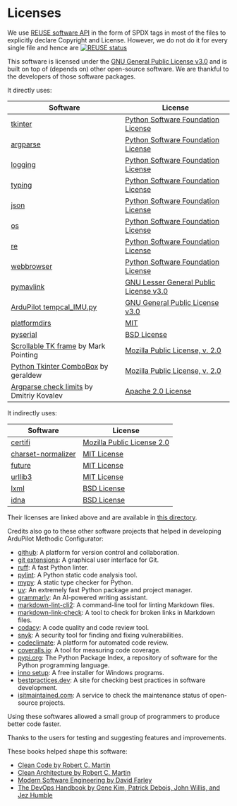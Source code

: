 <!--
SPDX-FileCopyrightText: 2024-2025 Amilcar do Carmo Lucas <amilcar.lucas@iav.de>

SPDX-License-Identifier: GPL-3.0-or-later
-->

# Licenses

We use [REUSE software API](https://api.reuse.software/) in the form of SPDX tags in most of the files to explicitly declare Copyright and License.
However, we do not do it for every single file and hence are [![REUSE status](https://api.reuse.software/badge/github.com/ArduPilot/MethodicConfigurator)](https://api.reuse.software/info/github.com/ArduPilot/MethodicConfigurator)

This software is licensed under the [GNU General Public License v3.0](../LICENSE.md) and is built on top of (depends on) other open-source software.
We are thankful to the developers of those software packages.

It directly uses:

| Software | License |
|----------|---------|
| [tkinter](https://docs.python.org/3/library/tkinter.html) | [Python Software Foundation License](https://docs.python.org/3/license.html) |
| [argparse](https://docs.python.org/3/library/argparse.html) | [Python Software Foundation License](https://docs.python.org/3/license.html) |
| [logging](https://docs.python.org/3/library/logging.html) | [Python Software Foundation License](https://docs.python.org/3/license.html) |
| [typing](https://docs.python.org/3/library/typing.html) | [Python Software Foundation License](https://docs.python.org/3/license.html) |
| [json](https://docs.python.org/3/library/json.html) | [Python Software Foundation License](https://docs.python.org/3/license.html) |
| [os](https://docs.python.org/3/library/os.html) | [Python Software Foundation License](https://docs.python.org/3/license.html) |
| [re](https://docs.python.org/3/library/re.html) | [Python Software Foundation License](https://docs.python.org/3/license.html) |
| [webbrowser](https://docs.python.org/3/library/webbrowser.html) | [Python Software Foundation License](https://docs.python.org/3/license.html) |
| [pymavlink](https://github.com/ArduPilot/pymavlink) | [GNU Lesser General Public License v3.0](https://github.com/ArduPilot/pymavlink/blob/master/COPYING) |
| [ArduPilot tempcal_IMU.py](https://github.com/ArduPilot/ardupilot/blob/master/Tools/scripts/tempcal_IMU.py) | [GNU General Public License v3.0](https://github.com/ArduPilot/ardupilot/blob/master/COPYING.txt) |
| [platformdirs](https://platformdirs.readthedocs.io/en/latest/index.html) | [MIT](https://github.com/platformdirs/platformdirs/blob/main/LICENSE) |
| [pyserial](https://pyserial.readthedocs.io/en/latest/pyserial.html) | [BSD License](https://github.com/pyserial/pyserial/blob/master/LICENSE.txt) |
| [Scrollable TK frame](https://gist.github.com/mp035/9f2027c3ef9172264532fcd6262f3b01) by Mark Pointing | [Mozilla Public License, v. 2.0](https://mozilla.org/MPL/2.0/) |
| [Python Tkinter ComboBox](https://dev.to/geraldew/python-tkinter-an-exercise-in-wrapping-the-combobox-ndb) by geraldew | [Mozilla Public License, v. 2.0](https://mozilla.org/MPL/2.0/) |
| [Argparse check limits](https://gist.github.com/dmitriykovalev/2ab1aa33a8099ef2d514925d84aa89e7) by Dmitriy Kovalev | [Apache 2.0 License](http://www.apache.org/licenses/LICENSE-2.0) |

It indirectly uses:

| Software | License |
|----------|---------|
| [certifi](https://github.com/certifi/python-certifi) | [Mozilla Public License 2.0](https://github.com/certifi/python-certifi/blob/master/LICENSE) |
| [charset-normalizer](https://github.com/Ousret/charset_normalizer) | [MIT License](https://github.com/Ousret/charset_normalizer/blob/master/LICENSE) |
| [future](https://github.com/PythonCharmers/python-future) | [MIT License](https://github.com/PythonCharmers/python-future/blob/master/LICENSE.txt) |
| [urllib3](https://github.com/urllib3/urllib3) | [MIT License](https://github.com/urllib3/urllib3/blob/main/LICENSE.txt) |
| [lxml](https://github.com/lxml/lxml) | [BSD License](https://github.com/lxml/lxml/blob/master/LICENSE.txt) |
| [idna](https://github.com/kjd/idna) | [BSD License](https://github.com/kjd/idna/blob/master/LICENSE.md) |

Their licenses are linked above and are available in [this directory](https://github.com/ArduPilot/MethodicConfigurator/tree/master/credits).

Credits also go to these other software projects that helped in developing ArduPilot Methodic Configurator:

- [github](https://github.com/): A platform for version control and collaboration.
- [git extensions](https://gitextensions.github.io/): A graphical user interface for Git.
- [ruff](https://docs.astral.sh/ruff/): A fast Python linter.
- [pylint](https://www.pylint.org/): A Python static code analysis tool.
- [mypy](https://mypy-lang.org/): A static type checker for Python.
- [uv](https://docs.astral.sh/uv/): An extremely fast Python package and project manager.
- [grammarly](https://www.grammarly.com/): An AI-powered writing assistant.
- [markdown-lint-cli2](https://github.com/DavidAnson/markdownlint-cli2): A command-line tool for linting Markdown files.
- [markdown-link-check](https://github.com/tcort/markdown-link-check): A tool to check for broken links in Markdown files.
- [codacy](https://www.codacy.com/): A code quality and code review tool.
- [snyk](https://snyk.io/): A security tool for finding and fixing vulnerabilities.
- [codeclimate](https://codeclimate.com/): A platform for automated code review.
- [coveralls.io](https://coveralls.io/): A tool for measuring code coverage.
- [pypi.org](https://pypi.org/): The Python Package Index, a repository of software for the Python programming language.
- [inno setup](https://jrsoftware.org/isinfo.php): A free installer for Windows programs.
- [bestpractices.dev](https://www.bestpractices.dev/en): A site for checking best practices in software development.
- [isitmaintained.com](https://isitmaintained.com/): A service to check the maintenance status of open-source projects.

Using these softwares allowed a small group of programmers to produce better code faster.

Thanks to the users for testing and suggesting features and improvements.

These books helped shape this software:

- [Clean Code by Robert C. Martin](https://www.oreilly.com/library/view/clean-code/9780136083238/)
- [Clean Architecture by Robert C. Martin](https://www.oreilly.com/library/view/clean-architecture/9780134494272/)
- [Modern Software Engineering by David Farley](https://www.oreilly.com/library/view/modern-software-engineering/9780137314942/)
- [The DevOps Handbook by Gene Kim, Patrick Debois, John Willis, and Jez Humble](https://www.oreilly.com/library/view/the-devsecops-handbook/9781098182281/)
